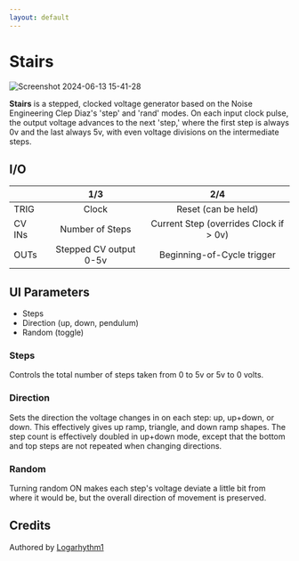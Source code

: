 ```yaml
---
layout: default
---
```

# Stairs

![Screenshot 2024-06-13 15-41-28](https://github.com/djphazer/O_C-Phazerville/assets/109086194/bdc69fdb-906f-48fe-bd73-89843b0b4890)

**Stairs** is a stepped, clocked voltage generator based on the Noise Engineering Clep Diaz's 'step' and 'rand' modes. On each input clock pulse, the output voltage advances to the next 'step,' where the first step is always 0v and the last always 5v, with even voltage divisions on the intermediate steps.

## I/O

|        | 1/3 | 2/4 |
| ------ | :-: | :-: |
| TRIG   | Clock    | Reset (can be held)    |
| CV INs | Number of Steps    | Current Step (overrides Clock if > 0v)  |
| OUTs   | Stepped CV output 0-5v    | Beginning-of-Cycle trigger    |


## UI Parameters
- Steps
- Direction (up, down, pendulum)
- Random (toggle)

### Steps
Controls the total number of steps taken from 0 to 5v or 5v to 0 volts.

### Direction
Sets the direction the voltage changes in on each step: up, up+down, or down. This effectively gives up ramp, triangle, and down ramp shapes. The step count is effectively doubled in up+down mode, except that the bottom and top steps are not repeated when changing directions.

### Random
Turning random ON makes each step's voltage deviate a little bit from where it would be, but the overall direction of movement is preserved.

## Credits
Authored by [Logarhythm1](https://github.com/Logarhythm1/O_C-HemisphereSuite/tree/logarhythm-branch)
